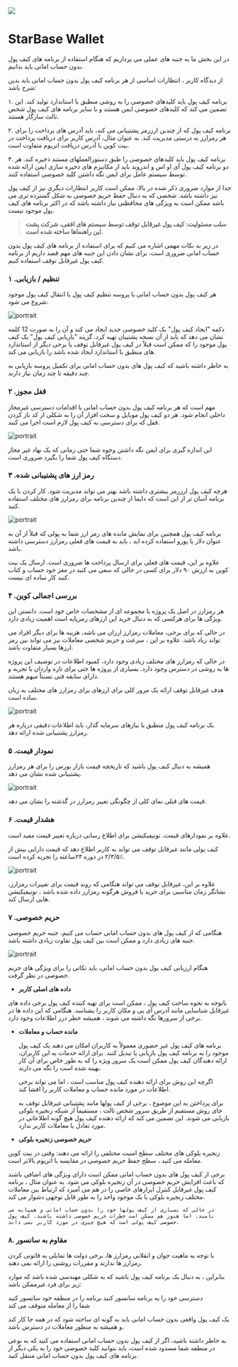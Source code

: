 ![](../images/05-main-l.png)

# StarBase Wallet

در این بخش ما به جنبه های عملی می پردازیم که هنگام استفاده از برنامه های کیف پول بدون حساب امانی باید بدانیم.

از دیدگاه کاربر ، انتظارات اساسی از هر برنامه کیف پول بدون حساب امانی باید بدین شرح باشد:

۱. برنامه کیف پول باید کلیدهای خصوصی را به روشی منطبق با استاندارد تولید کند. این تضمین می کند که کلیدهای خصوصی ایمن هستند و با سایر برنامه های کیف پول شخص ثالث سازگار هستند.

۲. برنامه کیف پول که از چندین ارزرمز پشتیبانی می کند، باید آدرس های پرداخت را برای هر رمزارز به درستی مدیریت کند. به عنوان مثال، آدرس کاربر برای دریافت پرداخت در بیت کوین با آدرس دریافت اتریوم متفاوت است.

۳. برنامه کیف پول باید کلیدهای خصوصی را طبق دستورالعملهای مستند ذخیره کند. هر دو برنامه کیف پول آی او اس و اندروید باید از مکانیزم های ذخیره سازی ایمن ارائه شده توسط سیستم عامل برای ایمن نگه داشتن کلید خصوصی استفاده کنند.

جدا از موارد ضروری ذکر شده در بالا، ممکن است کاربر انتظارات دیگری نیز از کیف پول نیز داشته باشد. شخصی که به دنبال حفظ حریم خصوصی به شکل گسترده تری می باشد ممکن است به ویژگی های محافظتی نیاز داشته باشد که در اکثر برنامه های کیف پول موجود نیست.


> **سلب مسئولیت: کیف پول غیرقابل توقف توسط سیستم های افقی، شرکت پشت این راهنماها ساخته شده است.**

در زیر به نکات مهمی اشاره می کنیم که برای استفاده از برنامه های کیف پول بدون حساب امانی ضروری است. برای نشان دادن این جنبه های مهم قصد داریم از برنامه کیف پول غیرقابل توقف استفاده کنیم.

###  تنظیم / بازیابی. ۱
 
هر کیف پول بدون حساب امانی با پروسه تنظیم کیف پول یا انتقال کیف پول موجود شروع می شود.

![portrait](../images/05-02-s.png)

دکمه "ایجاد کیف پول" یک کلید خصوصی جدید ایجاد می کند و آن را به صورت 12 کلمه نشان می دهد که باید از آن نسخه پشتیبان تهیه کرد.
گزینه "بازیابی کیف پول" یک کیف پول موجود را که ممکن است قبلاً در کیف پول غیرقابل توقف یا برخی دیگر از استاندارد های منطبق با استاندارد ایجاد شده باشد را بازیابی می کند.

به خاطر داشته باشید که کیف پول های بدون حساب امانی برای تکمیل پروسه بازیابی به چند دقیقه تا چند زمان نیاز دارند.

### قفل مجوز. ۲

مهم است که هر برنامه کیف پول بدون حساب امانی با اقدامات دسترسی غیرمجاز داخلی انجام شود. هر دو کیف پول موبایل و سخت افزار آن را به شکلی از کد باز کردن قفل که برای دسترسی به کیف پول لازم است اجرا می کنند.

![portrait](../images/05-03-s.png)

این اندازه گیری برای ایمن نگه داشتن وجوه شما حتی زمانی که یک نهاد غیر مجاز دستگاه کیف پول شما را بگیرد ضروری است.

###  رمز ارز های پشتیبانی شده. ۳
       
هرچه کیف پول ارزرمز بیشتری داشته باشد بهتر می تواند مدیریت شود. کار کردن با یک برنامه آسان تر از این است که دایما از چندین برنامه برای رمزارز های مختلف استفاده کنید.

![portrait](../images/05-04-s.png)

برنامه کیف پول همچنین برای نمایش مانده های رمز ارز شما به پولی که قبلاً از آن به عنوان دلار یا یورو استفاده کرده اید ، باید به قیمت های فعلی رمزارز دسترسی داشته باشد.

علاوه بر این، قیمت های فعلی برای ارسال پرداخت ها ضروری است. ارسال یک بیت کوین به ارزش ۹۰  دلار برای کسی در حالی که سعی می کنید در مغز خود حساب و کتاب کنید کار ساده ای نیست.

### بررسی اجمالی کوین. ۴

هر رمزارز در اصل یک پروژه با مجموعه ای از مشخصات خاص خود است. دانستن این ویژگی ها برای هرکسی که به دنبال خرید این ارزهای رمزپایه است اهمیت زیادی دارد.

در حالی که برای برخی، معاملات رمزارز ارزان می باشد، هزینه ها برای دیگر افراد می تواند زیاد باشد. علاوه بر این ، سرعت و حریم شخصی معاملات نیز می تواند بین رمز ارزها بسیار متفاوت باشد.

در حالی که رمزارز های مختلف زیادی وجود دارد، کمبود اطلاعات در توصیف این پروژه ها به روشی در دسترس وجود دارد. بسیاری از پروژه ها حتی برای تازه واردان با تجربه و دارای سابقه فنی نسبتاً مبهم هستند.

هدف غیرقابل توقف ارائه یک مرور کلی برای ارزهای برای رمزارز های مختلف به زبان ساده است.

![portrait](../images/05-05-s.png)

یک برنامه کیف پول منطبق با نیازهای سرمایه گذار، باید اطلاعات دقیقی درباره هر رمزارز پشتیبانی شده ارائه دهد.

###  نمودار قیمت. ۵

همیشه به دنبال کیف پول باشید که تاریخچه قیمت بازار بورس را برای هر رمزارز پشتیبانی شده نشان می دهد.

![portrait](../images/05-06-s.png)

قیمت های قبلی نمای کلی از چگونگی تغییر رمزارز در گذشته را نشان می دهد.

### هشدار قیمت. ۶  

علاوه بر نمودارهای قیمت، نوتیفیکیشن برای اطلاع رسانی درباره تغییر قیمت مفید است.

کیف پولی مانند غیرقابل توقف می تواند به کاربر اطلاع دهد که قیمت دارایی بیش از ٪۲/۳/۵ در دوره ۲۴ساعته را تجربه کرده است.

![portrait](../images/05-07-s.png)

علاوه بر این، غیرقابل توقف می تواند هنگامی که روند قیمت برای تغییرات رمزارز، نشانگر زمان مناسبی برای خرید یا فروش هرگونه رمزارز داده شده باشد ، نوتیفیکیشن هایی ارسال کند.

### حریم خصوصی. ۷

هنگامی  که از کیف پول های بدون حساب امانی حساب می کنیم، جنبه حریم خصوصی جنبه های زیادی دارد و ممکن است بین کیف پول تفاوت زیادی داشته باشد.

![portrait](../images/05-08-s.png)

هنگام ارزیابی کیف پول بدون حساب امانی، باید نکاتی را برای ویژگی های حریم خصوصی در نظر گرفت. 

-  **داده های اصلی کاربر**

باتوجه به نحوه ساخت کیف پول ، ممکن است برای تهیه کننده کیف پول برخی داده های غیرقابل شناسایی مانند آدرس آی پی و مکان کاربر را بشناسد. هنگامی که این داده ها در برخی از سرورها نگه داشته می شوند ، همیشه خطر درز اطلاعات وجود دارد.    
    
- **مانده حساب و معاملات**

    برنامه های کیف پول غیر حضوری معمولاً به کاربران امکان می دهند یک کیف پول موجود را به برنامه کیف پول بازیابی یا تبدیل کنند. برای ارائه خدمات به این کاربران، ارائه دهندگان کیف پول ممکن است یک سرور ویژه را که به طور خاص برای آن کار بهینه شده است را  نگه می دارند.
    
    اگرچه این روش برای ارائه دهنده کیف پول مناسب است ، اما می تواند برخی اطلاعات در مورد مانده حساب و معاملات کاربر را افشا کند.
    
    برای پرداختن به این موضوع ، برخی از کیف پولها مانند پشتیبانی غیرقابل توقف به جای روش مستقیم از طریق سرور شخص ثالث ، مستقیماً از شبکه زنجیره بلوکی بازیابی می شوند. این تضمین می کند که ارائه دهنده کیف پول هیچ گونه اطلاعاتی در مورد تعادل یا معاملات کاربر ندارد.
    
- **حریم خصوصی زنجیره بلوکی**

زنجیره بلوکی  های مختلف سطح امنیت مختلفی را ارائه می دهند: وقتی در بیت کوین معامله می کنید ، سطح حفظ حریم خصوصی در مقایسه با اتریوم بالاتر است.    
    
برخی از کیف پول های بدون حساب امانی ممکن است دارای ویژگی های اضافی باشند که باعث افزایش حریم خصوصی در آن زنجیره بلوکی می شود. به عنوان مثال ، برنامه کیف پول غیرقابل کنترل ابزارهای خاصی را در هم می آمیزد که ارتباط بین معاملات مختلف زنجیره بلوکی با یک موجود واحد را به طور قابل توجهی دشوار می کند.    
    
    در حالی که بسیاری از کیف پولها خود را بدون حساب امانی و همپایه می نامند، اما هنوز هم ممکن است خطرات حریم خصوصی داشته باشند. کیف پول خصوصی کیف پولی است که هیچ چیزی در مورد کاربر نمی داند.

### ۸. مقاوم به سانسور


با توجه به ماهیت جوان و انقلابی رمزارز ها، برخی دولت ها تمایلی به قانونی کردن رمزارز ها ندارند و مقررات روشنی را ارائه نمی دهند.

بنابراین ، به دنبال یک برنامه کیف پول باشید که به شکلی مهندسی شده باشد که موارد زیر برای فرد غیرممکن باشد:

دسترسی خود را به برنامه سانسور کنید
برنامه را در منطقه خود سانسور کنید    
شما را از معامله متوقف می کند


یک کیف پول واقعی بدون حساب امانی باید به گونه ای ساخته شود که در همه جا کار کند و همیشه به منظور معاملات در دسترس باشد.

به خاطر داشته باشید، اگر از کیف پول بدون حساب امانی استفاده می کنید که به نوعی در منطقه شما مسدود شده است، باید بتوانید کلید خصوصی خود را به یکی دیگر از برنامه های کیف پول بدون حساب امانی منتقل کنید.
